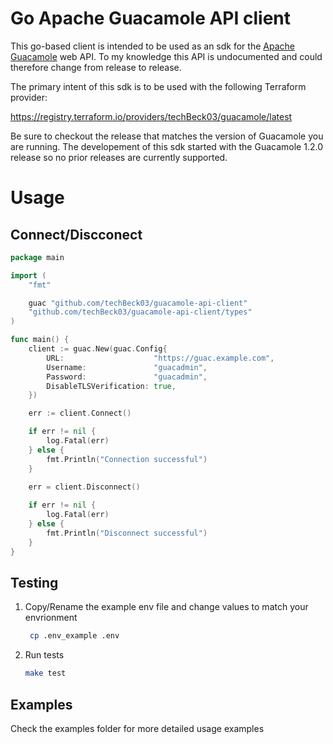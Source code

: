 # Go Apache Guacamole API client

This go-based client is intended to be used as an sdk for the [Apache Guacamole](https://guacamole.apache.org/) web API.  To my knowledge this API is undocumented and could therefore change from release to release.

The primary intent of this sdk is to be used with the following Terraform provider:

https://registry.terraform.io/providers/techBeck03/guacamole/latest

Be sure to checkout the release that matches the version of Guacamole you are running.  The developement of this sdk started with the Guacamole 1.2.0 release so no prior releases are currently supported.

# Usage

## Connect/Discconect


```go
package main

import (
	"fmt"

	guac "github.com/techBeck03/guacamole-api-client"
	"github.com/techBeck03/guacamole-api-client/types"
)

func main() {
	client := guac.New(guac.Config{
		URL:                    "https://guac.example.com",
		Username:               "guacadmin",
		Password:               "guacadmin",
		DisableTLSVerification: true,
	})

    err := client.Connect()

    if err != nil {
		log.Fatal(err)
	} else {
		fmt.Println("Connection successful")
    }
    
    err = client.Disconnect()

	if err != nil {
		log.Fatal(err)
	} else {
		fmt.Println("Disconnect successful")
    }
}
```

## Testing

1) Copy/Rename the example env file and change values to match your envrionment <br>
   ```bash
    cp .env_example .env
    ```
2) Run tests
    ```bash
    make test
    ```

## Examples
Check the examples folder for more detailed usage examples